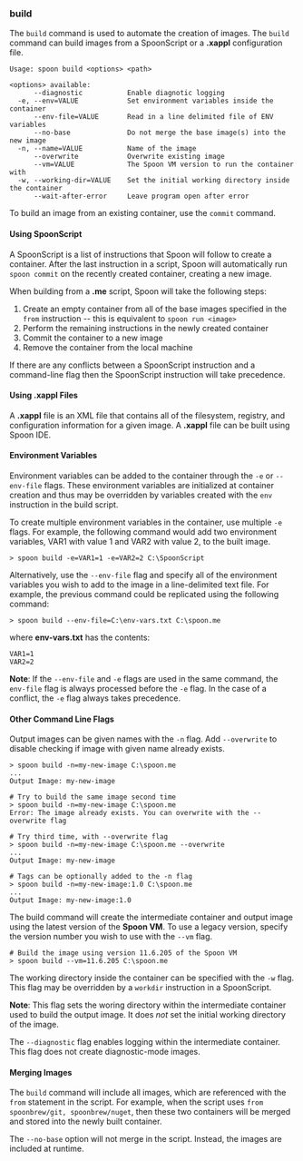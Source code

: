 ### build

The `build` command is used to automate the creation of images. The `build` command can build images from a SpoonScript or a **.xappl** configuration file. 

```
Usage: spoon build <options> <path>

<options> available:
      --diagnostic           Enable diagnotic logging
  -e, --env=VALUE            Set environment variables inside the container
      --env-file=VALUE       Read in a line delimited file of ENV variables
      --no-base              Do not merge the base image(s) into the new image
  -n, --name=VALUE           Name of the image
      --overwrite            Overwrite existing image
      --vm=VALUE             The Spoon VM version to run the container with
  -w, --working-dir=VALUE    Set the initial working directory inside the container
      --wait-after-error     Leave program open after error
```

To build an image from an existing container, use the `commit` command.

#### Using SpoonScript

A SpoonScript is a list of instructions that Spoon will follow to create a container. After the last instruction in a script, Spoon will automatically run `spoon commit` on the recently created container, creating a new image. 

When building from a **.me** script, Spoon will take the following steps: 

1. Create an empty container from all of the base images specified in the `from` instruction -- this is equivalent to `spoon run <image>`
2. Perform the remaining instructions in the newly created container 
3. Commit the container to a new image
4. Remove the container from the local machine

If there are any conflicts between a SpoonScript instruction and a command-line flag then the SpoonScript instruction will take precedence. 

#### Using .xappl Files

A **.xappl** file is an XML file that contains all of the filesystem, registry, and configuration information for a given image. A **.xappl** file can be built using Spoon IDE.

#### Environment Variables

Environment variables can be added to the container through the `-e` or `--env-file` flags. These environment variables are initialized at container creation and thus may be overridden by variables created with the `env` instruction in the build script. 

To create multiple environment variables in the container, use multiple `-e` flags. For example, the following command would add two environment variables, VAR1 with value 1 and VAR2 with value 2, to the built image. 

```
> spoon build -e=VAR1=1 -e=VAR2=2 C:\SpoonScript
```

Alternatively, use the `--env-file` flag and specify all of the environment variables you wish to add to the image in a line-delimited text file. For example, the previous command could be replicated using the following command: 

```
> spoon build --env-file=C:\env-vars.txt C:\spoon.me
```

where **env-vars.txt** has the contents: 

```
VAR1=1
VAR2=2
```

**Note**: If the `--env-file` and `-e` flags are used in the same command, the `env-file` flag is always processed before the `-e` flag. In the case of a conflict, the `-e` flag always takes precedence. 

#### Other Command Line Flags

Output images can be given names with the `-n` flag. Add `--overwrite` to disable checking if image with given name already exists. 

```
> spoon build -n=my-new-image C:\spoon.me
...
Output Image: my-new-image

# Try to build the same image second time
> spoon build -n=my-new-image C:\spoon.me
Error: The image already exists. You can overwrite with the --overwrite flag

# Try third time, with --overwrite flag
> spoon build -n=my-new-image C:\spoon.me --overwrite
...
Output Image: my-new-image

# Tags can be optionally added to the -n flag
> spoon build -n=my-new-image:1.0 C:\spoon.me
...
Output Image: my-new-image:1.0
```

The build command will create the intermediate container and output image using the latest version of the **Spoon VM**. To use a legacy version, specify the version number you wish to use with the `--vm` flag. 

```
# Build the image using version 11.6.205 of the Spoon VM
> spoon build --vm=11.6.205 C:\spoon.me 
```

The working directory inside the container can be specified with the `-w` flag. This flag may be overridden by a `workdir` instruction in a SpoonScript.

**Note**: This flag sets the woring directory within the intermediate container used to build the output image. It does *not* set the initial working directory of the image. 

The `--diagnostic` flag enables logging within the intermediate container. This flag does not create diagnostic-mode images.

#### Merging Images

The `build` command will include all images, which are referenced with the `from` statement in the script.  For example, when the script uses `from spoonbrew/git, spoonbrew/nuget`, then these two containers will be merged and stored into the newly built container.

The `--no-base` option will not merge in the script. Instead, the images are included at runtime. 